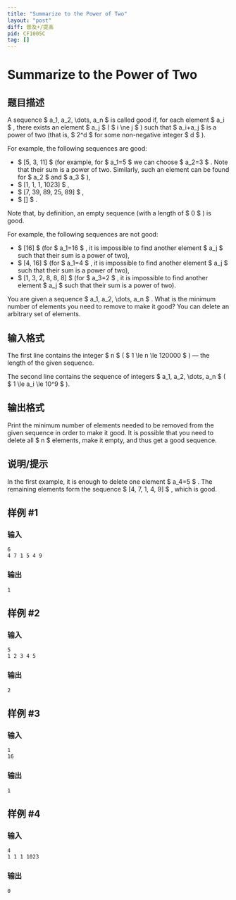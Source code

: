 ```yaml
---
title: "Summarize to the Power of Two"
layout: "post"
diff: 普及+/提高
pid: CF1005C
tag: []
---
```


# Summarize to the Power of Two

## 题目描述

A sequence $ a_1, a_2, \dots, a_n $ is called good if, for each element $ a_i $ , there exists an element $ a_j $ ( $ i \ne j $ ) such that $ a_i+a_j $ is a power of two (that is, $ 2^d $ for some non-negative integer $ d $ ).

For example, the following sequences are good:

- $ [5, 3, 11] $ (for example, for $ a_1=5 $ we can choose $ a_2=3 $ . Note that their sum is a power of two. Similarly, such an element can be found for $ a_2 $ and $ a_3 $ ),
- $ [1, 1, 1, 1023] $ ,
- $ [7, 39, 89, 25, 89] $ ,
- $ [] $ .

Note that, by definition, an empty sequence (with a length of $ 0 $ ) is good.

For example, the following sequences are not good:

- $ [16] $ (for $ a_1=16 $ , it is impossible to find another element $ a_j $ such that their sum is a power of two),
- $ [4, 16] $ (for $ a_1=4 $ , it is impossible to find another element $ a_j $ such that their sum is a power of two),
- $ [1, 3, 2, 8, 8, 8] $ (for $ a_3=2 $ , it is impossible to find another element $ a_j $ such that their sum is a power of two).

You are given a sequence $ a_1, a_2, \dots, a_n $ . What is the minimum number of elements you need to remove to make it good? You can delete an arbitrary set of elements.

## 输入格式

The first line contains the integer $ n $ ( $ 1 \le n \le 120000 $ ) — the length of the given sequence.

The second line contains the sequence of integers $ a_1, a_2, \dots, a_n $ ( $ 1 \le a_i \le 10^9 $ ).

## 输出格式

Print the minimum number of elements needed to be removed from the given sequence in order to make it good. It is possible that you need to delete all $ n $ elements, make it empty, and thus get a good sequence.

## 说明/提示

In the first example, it is enough to delete one element $ a_4=5 $ . The remaining elements form the sequence $ [4, 7, 1, 4, 9] $ , which is good.

## 样例 #1

### 输入

```
6
4 7 1 5 4 9

```

### 输出

```
1

```

## 样例 #2

### 输入

```
5
1 2 3 4 5

```

### 输出

```
2

```

## 样例 #3

### 输入

```
1
16

```

### 输出

```
1

```

## 样例 #4

### 输入

```
4
1 1 1 1023

```

### 输出

```
0

```

